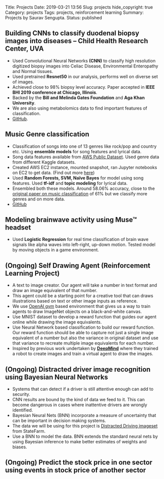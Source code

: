 Title: Projects
Date: 2019-03-21 13:56
Slug: projects
hide_copyright: true
Category: projects
Tags: projects, reinforcement learning
Summary: Projects by Saurav Sengupta.
Status: published

## Building CNNs to classify duodenal biopsy images into diseases – Child Health Research Center, UVA
* Used Convolutional Neural Networks **(CNN)** to classify high resolution digitized biopsy images into Celiac Disease, Environmental Enteropathy and Normal tissues. 
* Used pretrained **Resnet50** in our analysis, performs well on diverse set of images.
* Achieved close to 98% biopsy level accuracy. Paper accepted in **IEEE BHI 2019 conference at Chicago, Illinois**.
* Backed by the **Bill and Melinda Gates Foundation** and **Aga Khan University**.
* We are also using metabolomics data to find important features of classification.
* [GitHub](https://github.com/UVA-DSI-2019-Capstones/CHRC).

## Music Genre classification
* Classification of songs into one of 13 genres like rock/pop and country etc. Using **ensemble models** for song features and lyrical data.
* Song data features available from [AWS Public Dataset](https://aws.amazon.com/datasets/million-song-dataset/). Used genre data from different Kaggle datasets.
* Created AWS EC2 instance, mounted snapshot, ran Jupyter notebooks on EC2 to get data. (Find out more [here](https://ssen7.github.io/blog/aws_putty/))
* Used **Random Forests, SVM, Naïve Bayes** for model using song features. Used **tf-idf** and **topic modeling** for lyrical data. 
* Ensembled both these models. Around 58.06% accuracy, close to the [original paper on music classification](https://ieeexplore.ieee.org/document/1021072) of 61% but we classify more genres and on more data.
* [GitHub](https://github.com/ssen7/sys6018-final-project)

## Modeling brainwave activity using Muse™ headset
* Used **Logistic Regression** for real time classification of brain wave signals like alpha waves into left-right, up-down motion. Tested model by moving objects in a game environment.

## (Ongoing) Self Drawing Agent (Reinforcement Learning Project)

* A text to image creator. Our agent will take a number in text format and draw an image equivalent of that number. 
* This agent could be a starting point for a creative tool that can draws illustrations based on text or other image inputs as reference. 
* We use [OpenAI gym](https://github.com/agermanidis/gym-drawobjects) based environment that gives us a way to train agents to draw ImageNet objects on a black-and-white canvas. 
* Use MNIST dataset to develop a reward function that guides our agent online while drawing the image equivalents. 
* Use Neural Network based classification to build our reward function. Our reward function should be able to capture not just a single image equivalent of a number but also the variance in original dataset and use that variance to recreate multiple image equivalents for each number. 
* Inspired by previous work undertaken by **[DeepMind](https://deepmind.com/blog/learning-to-generate-images)** where they trained a robot to create images and train a virtual agent to draw the images.

## (Ongoing) Distracted driver image recognition using Bayesian Neural Networks

* Systems that can detect if a driver is still attentive enough can add to security. 
* CNN results are bound by the kind of data we feed to it. This can become dangerous in cases where inattentive drivers are wrongly identified. 
* Bayesian Neural Nets (BNN) incorporate a measure of uncertainty that can be important in decision making systems.
* The data we will be using for this project is [Distracted Driving imageset](https://www.kaggle.com/c/state-farm-distracted-driver-detection/data) from StateFarm. 
* Use a BNN to model the data. BNN extends the standard neural nets by using Bayesian inference to make better estimates of weights and biases.

## (Ongoing) Predict the stock price in one sector using events in stock price of another sector
 
